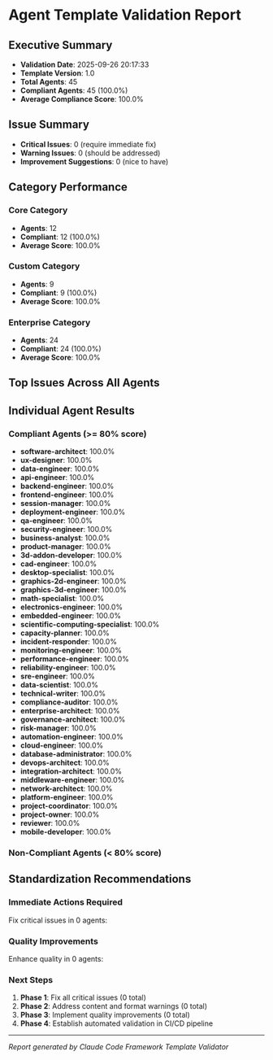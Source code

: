 # Agent Template Validation Report

## Executive Summary
- **Validation Date**: 2025-09-26 20:17:33
- **Template Version**: 1.0
- **Total Agents**: 45
- **Compliant Agents**: 45 (100.0%)
- **Average Compliance Score**: 100.0%

## Issue Summary
- **Critical Issues**: 0 (require immediate fix)
- **Warning Issues**: 0 (should be addressed)
- **Improvement Suggestions**: 0 (nice to have)

## Category Performance

### Core Category
- **Agents**: 12
- **Compliant**: 12 (100.0%)
- **Average Score**: 100.0%

### Custom Category
- **Agents**: 9
- **Compliant**: 9 (100.0%)
- **Average Score**: 100.0%

### Enterprise Category
- **Agents**: 24
- **Compliant**: 24 (100.0%)
- **Average Score**: 100.0%

## Top Issues Across All Agents

## Individual Agent Results

### Compliant Agents (>= 80% score)
- **software-architect**: 100.0%
- **ux-designer**: 100.0%
- **data-engineer**: 100.0%
- **api-engineer**: 100.0%
- **backend-engineer**: 100.0%
- **frontend-engineer**: 100.0%
- **session-manager**: 100.0%
- **deployment-engineer**: 100.0%
- **qa-engineer**: 100.0%
- **security-engineer**: 100.0%
- **business-analyst**: 100.0%
- **product-manager**: 100.0%
- **3d-addon-developer**: 100.0%
- **cad-engineer**: 100.0%
- **desktop-specialist**: 100.0%
- **graphics-2d-engineer**: 100.0%
- **graphics-3d-engineer**: 100.0%
- **math-specialist**: 100.0%
- **electronics-engineer**: 100.0%
- **embedded-engineer**: 100.0%
- **scientific-computing-specialist**: 100.0%
- **capacity-planner**: 100.0%
- **incident-responder**: 100.0%
- **monitoring-engineer**: 100.0%
- **performance-engineer**: 100.0%
- **reliability-engineer**: 100.0%
- **sre-engineer**: 100.0%
- **data-scientist**: 100.0%
- **technical-writer**: 100.0%
- **compliance-auditor**: 100.0%
- **enterprise-architect**: 100.0%
- **governance-architect**: 100.0%
- **risk-manager**: 100.0%
- **automation-engineer**: 100.0%
- **cloud-engineer**: 100.0%
- **database-administrator**: 100.0%
- **devops-architect**: 100.0%
- **integration-architect**: 100.0%
- **middleware-engineer**: 100.0%
- **network-architect**: 100.0%
- **platform-engineer**: 100.0%
- **project-coordinator**: 100.0%
- **project-owner**: 100.0%
- **reviewer**: 100.0%
- **mobile-developer**: 100.0%

### Non-Compliant Agents (< 80% score)

## Standardization Recommendations

### Immediate Actions Required
Fix critical issues in 0 agents:

### Quality Improvements
Enhance quality in 0 agents:

### Next Steps
1. **Phase 1**: Fix all critical issues (0 total)
2. **Phase 2**: Address content and format warnings (0 total)
3. **Phase 3**: Implement quality improvements (0 total)
4. **Phase 4**: Establish automated validation in CI/CD pipeline

---
*Report generated by Claude Code Framework Template Validator*
